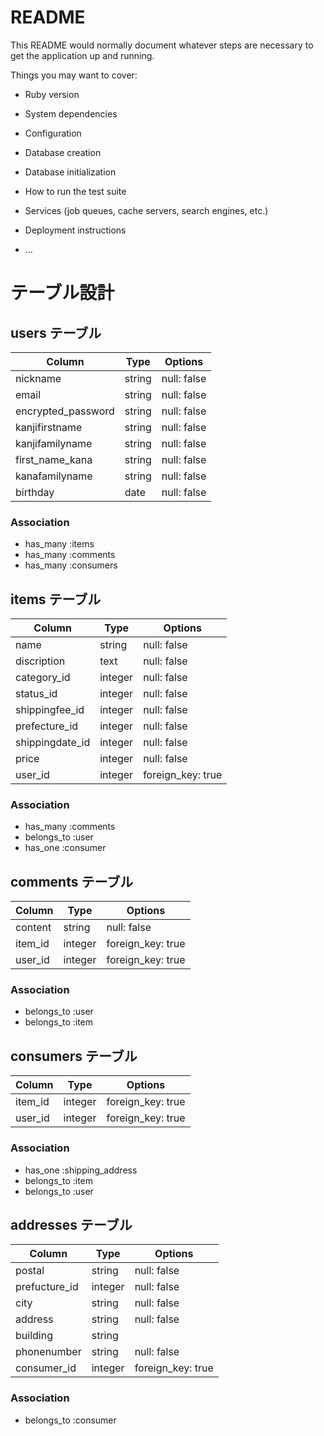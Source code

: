 # README

This README would normally document whatever steps are necessary to get the
application up and running.

Things you may want to cover:

* Ruby version

* System dependencies

* Configuration

* Database creation

* Database initialization

* How to run the test suite

* Services (job queues, cache servers, search engines, etc.)

* Deployment instructions

* ...

# テーブル設計

## users テーブル

| Column             | Type   | Options     |
| ------------------ | ------ | ----------- |
| nickname           | string | null: false |
| email              | string | null: false |
| encrypted_password | string | null: false |
| kanjifirstname     | string | null: false |
| kanjifamilyname    | string | null: false |
| first_name_kana    | string | null: false |
| kanafamilyname     | string | null: false |
| birthday           | date   | null: false |

### Association

- has_many :items
- has_many :comments
- has_many :consumers

## items テーブル

| Column          | Type    | Options           |
| --------------- | ------- | ----------------- |
| name            | string  | null: false       |
| discription     | text    | null: false       |
| category_id     | integer | null: false       |
| status_id       | integer | null: false       |
| shippingfee_id  | integer | null: false       |
| prefecture_id   | integer | null: false       |
| shippingdate_id | integer | null: false       |
| price           | integer | null: false       |
| user_id         | integer | foreign_key: true |

### Association

- has_many :comments
- belongs_to :user
- has_one :consumer

## comments テーブル

| Column  | Type    | Options           |
| ------- | ------- | ----------------- |
| content | string  | null: false       |
| item_id | integer | foreign_key: true |
| user_id | integer | foreign_key: true |

### Association

- belongs_to :user
- belongs_to :item

## consumers テーブル

| Column  | Type    | Options           |
| ------- | ------- | ----------------- |
| item_id | integer | foreign_key: true |
| user_id | integer | foreign_key: true |

### Association

- has_one :shipping_address
- belongs_to :item
- belongs_to :user

## addresses テーブル

| Column        | Type    | Options           |
| ------------- | ------- | ----------------- |
| postal        | string  | null: false       |
| prefucture_id | integer | null: false       |
| city          | string  | null: false       |
| address       | string  | null: false       |
| building      | string  |                   |
| phonenumber   | string  | null: false       |
| consumer_id   | integer | foreign_key: true |

### Association

- belongs_to :consumer